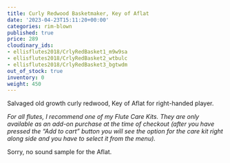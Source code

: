 ```yaml
---
title: Curly Redwood Basketmaker, Key of Aflat
date: '2023-04-23T15:11:20+00:00'
categories: rim-blown
published: true
price: 289
cloudinary_ids:
- ellisflutes2018/CrlyRedBasket1_m9w9sa
- ellisflutes2018/CrlyRedBasket2_wtbulc
- ellisflutes2018/CrlyRedBasket3_bgtwdm
out_of_stock: true
inventory: 0
weight: 450
---
```


Salvaged old growth curly redwood, Key of Aflat for right-handed player.

*For all flutes, I recommend one of my Flute Care Kits. They are only available as an add-on purchase at the time of checkout (after you have pressed the “Add to cart” button you will see the option for the care kit right along side and you have to select it from the menu).*

Sorry, no sound sample for the Aflat.
